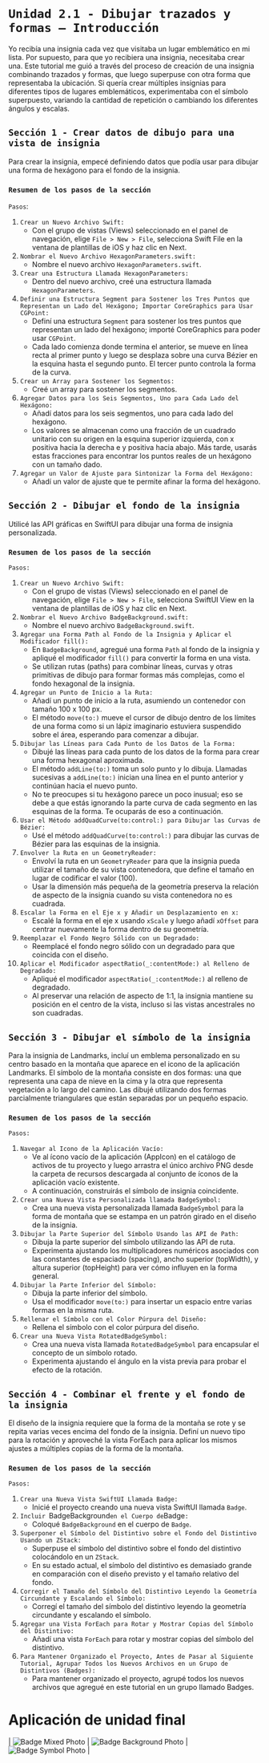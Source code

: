 # `Unidad 2.1 - Dibujar trazados y formas – Introducción`

Yo recibía una insignia cada vez que visitaba un lugar emblemático en mi lista. Por supuesto, para que yo recibiera una insignia, necesitaba crear una. Este tutorial me guió a través del proceso de creación de una insignia combinando trazados y formas, que luego superpuse con otra forma que representaba la ubicación. Si quería crear múltiples insignias para diferentes tipos de lugares emblemáticos, experimentaba con el símbolo superpuesto, variando la cantidad de repetición o cambiando los diferentes ángulos y escalas.

## `Sección 1 - Crear datos de dibujo para una vista de insignia`

Para crear la insignia, empecé definiendo datos que podía usar para dibujar una forma de hexágono para el fondo de la insignia.

### `Resumen de los pasos de la sección`

`Pasos`:

1. `Crear un Nuevo Archivo Swift:`
   - Con el grupo de vistas (Views) seleccionado en el panel de navegación, elige `File > New > File`, selecciona Swift File en la ventana de plantillas de iOS y haz clic en Next.
2. `Nombrar el Nuevo Archivo HexagonParameters.swift:`
   - Nombre el nuevo archivo `HexagonParameters.swift`.
3. `Crear una Estructura Llamada HexagonParameters:`
   - Dentro del nuevo archivo, creé una estructura llamada `HexagonParameters`.
4. `Definir una Estructura Segment para Sostener los Tres Puntos que Representan un Lado del Hexágono; Importar CoreGraphics para Usar CGPoint:`
   - Definí una estructura `Segment` para sostener los tres puntos que representan un lado del hexágono; importé CoreGraphics para poder usar `CGPoint`.
   - Cada lado comienza donde termina el anterior, se mueve en línea recta al primer punto y luego se desplaza sobre una curva Bézier en la esquina hasta el segundo punto. El tercer punto controla la forma de la curva.
5. `Crear un Array para Sostener los Segmentos:`
   - Creé un array para sostener los segmentos.
6. `Agregar Datos para los Seis Segmentos, Uno para Cada Lado del Hexágono:`
   - Añadí datos para los seis segmentos, uno para cada lado del hexágono.
   - Los valores se almacenan como una fracción de un cuadrado unitario con su origen en la esquina superior izquierda, con x positiva hacia la derecha e y positiva hacia abajo. Más tarde, usarás estas fracciones para encontrar los puntos reales de un hexágono con un tamaño dado.
7. `Agregar un Valor de Ajuste para Sintonizar la Forma del Hexágono:`
   - Añadí un valor de ajuste que te permite afinar la forma del hexágono.
    

## `Sección 2 - Dibujar el fondo de la insignia`

Utilicé las API gráficas en SwiftUI para dibujar una forma de insignia personalizada.

### `Resumen de los pasos de la sección`

`Pasos:`
1. `Crear un Nuevo Archivo Swift:`
   - Con el grupo de vistas (Views) seleccionado en el panel de navegación, elige `File > New > File`, selecciona SwiftUI View en la ventana de plantillas de iOS y haz clic en Next.
2. `Nombrar el Nuevo Archivo BadgeBackground.swift:`
   - Nombre el nuevo archivo `BadgeBackground.swift`.
3. `Agregar una Forma Path al Fondo de la Insignia y Aplicar el Modificador fill():`
   - En `BadgeBackground`, agregué una forma `Path` al fondo de la insignia y apliqué el modificador `fill()` para convertir la forma en una vista.
   - Se utilizan rutas (paths) para combinar líneas, curvas y otras primitivas de dibujo para formar formas más complejas, como el fondo hexagonal de la insignia.
4. `Agregar un Punto de Inicio a la Ruta:`
   - Añadí un punto de inicio a la ruta, asumiendo un contenedor con tamaño 100 x 100 px.
   - El método `move(to:)` mueve el cursor de dibujo dentro de los límites de una forma como si un lápiz imaginario estuviera suspendido sobre el área, esperando para comenzar a dibujar.
5. `Dibujar las Líneas para Cada Punto de los Datos de la Forma:`
   - Dibujé las líneas para cada punto de los datos de la forma para crear una forma hexagonal aproximada.
   - El método `addLine(to:)` toma un solo punto y lo dibuja. Llamadas sucesivas a `addLine(to:)` inician una línea en el punto anterior y continúan hacia el nuevo punto.
   - No te preocupes si tu hexágono parece un poco inusual; eso se debe a que estás ignorando la parte curva de cada segmento en las esquinas de la forma. Te ocuparás de eso a continuación.
6. `Usar el Método addQuadCurve(to:control:) para Dibujar las Curvas de Bézier:`
   - Usé el método `addQuadCurve(to:control:)` para dibujar las curvas de Bézier para las esquinas de la insignia.
7. `Envolver la Ruta en un GeometryReader:`
   - Envolví la ruta en un `GeometryReader` para que la insignia pueda utilizar el tamaño de su vista contenedora, que define el tamaño en lugar de codificar el valor (100).
   - Usar la dimensión más pequeña de la geometría preserva la relación de aspecto de la insignia cuando su vista contenedora no es cuadrada.
8. `Escalar la Forma en el Eje x y Añadir un Desplazamiento en x:`
   - Escalé la forma en el eje x usando `xScale` y luego añadí `xOffset` para centrar nuevamente la forma dentro de su geometría.
9. `Reemplazar el Fondo Negro Sólido con un Degradado:`
   - Reemplacé el fondo negro sólido con un degradado para que coincida con el diseño.
10. `Aplicar el Modificador aspectRatio(_:contentMode:) al Relleno de Degradado:`
    - Apliqué el modificador `aspectRatio(_:contentMode:)` al relleno de degradado.
    - Al preservar una relación de aspecto de 1:1, la insignia mantiene su posición en el centro de la vista, incluso si las vistas ancestrales no son cuadradas.



## `Sección 3 - Dibujar el símbolo de la insignia`

Para la insignia de Landmarks, incluí un emblema personalizado en su centro basado en la montaña que aparece en el icono de la aplicación Landmarks. El símbolo de la montaña consiste en dos formas: una que representa una capa de nieve en la cima y la otra que representa vegetación a lo largo del camino. Las dibujé utilizando dos formas parcialmente triangulares que están separadas por un pequeño espacio.

### `Resumen de los pasos de la sección`

`Pasos:`
1. `Navegar al Icono de la Aplicación Vacío:`
   - Ve al ícono vacío de la aplicación (AppIcon) en el catálogo de activos de tu proyecto y luego arrastra el único archivo PNG desde la carpeta de recursos descargada al conjunto de íconos de la aplicación vacío existente.
   - A continuación, construirás el símbolo de insignia coincidente.
2. `Crear una Nueva Vista Personalizada llamada BadgeSymbol:`
   - Crea una nueva vista personalizada llamada `BadgeSymbol` para la forma de montaña que se estampa en un patrón girado en el diseño de la insignia.
3. `Dibujar la Parte Superior del Símbolo Usando las API de Path:`
   - Dibuja la parte superior del símbolo utilizando las API de ruta.
   - Experimenta ajustando los multiplicadores numéricos asociados con las constantes de espaciado (spacing), ancho superior (topWidth), y altura superior (topHeight) para ver cómo influyen en la forma general.
4. `Dibujar la Parte Inferior del Símbolo:`
   - Dibuja la parte inferior del símbolo.
   - Usa el modificador `move(to:)` para insertar un espacio entre varias formas en la misma ruta.
5. `Rellenar el Símbolo con el Color Púrpura del Diseño:`
   - Rellena el símbolo con el color púrpura del diseño.
6. `Crear una Nueva Vista RotatedBadgeSymbol:`
   - Crea una nueva vista llamada `RotatedBadgeSymbol` para encapsular el concepto de un símbolo rotado.
   - Experimenta ajustando el ángulo en la vista previa para probar el efecto de la rotación.


## `Sección 4 - Combinar el frente y el fondo de la insignia`

El diseño de la insignia requiere que la forma de la montaña se rote y se repita varias veces encima del fondo de la insignia.
Definí un nuevo tipo para la rotación y aproveché la vista ForEach para aplicar los mismos ajustes a múltiples copias de la forma de la montaña.

### `Resumen de los pasos de la sección`

`Pasos:`
1. `Crear una Nueva Vista SwiftUI Llamada Badge:`
   - Inicié el proyecto creando una nueva vista SwiftUI llamada `Badge`.
2. `Incluir `BadgeBackground` en el Cuerpo de `Badge`:`
   - Coloqué `BadgeBackground` en el cuerpo de `Badge`.
3. `Superponer el Símbolo del Distintivo sobre el Fondo del Distintivo Usando un ZStack:`
   - Superpuse el símbolo del distintivo sobre el fondo del distintivo colocándolo en un `ZStack`.
   - En su estado actual, el símbolo del distintivo es demasiado grande en comparación con el diseño previsto y el tamaño relativo del fondo.
4. `Corregir el Tamaño del Símbolo del Distintivo Leyendo la Geometría Circundante y Escalando el Símbolo:`
   - Corregí el tamaño del símbolo del distintivo leyendo la geometría circundante y escalando el símbolo.
5. `Agregar una Vista ForEach para Rotar y Mostrar Copias del Símbolo del Distintivo:`
   - Añadí una vista `ForEach` para rotar y mostrar copias del símbolo del distintivo.
6. `Para Mantener Organizado el Proyecto, Antes de Pasar al Siguiente Tutorial, Agrupar Todos los Nuevos Archivos en un Grupo de Distintivos (Badges):`
   - Para mantener organizado el proyecto, agrupé todos los nuevos archivos que agregué en este tutorial en un grupo llamado Badges.


# Aplicación de unidad final

| ![Badge Mixed Photo](https://github.com/Marcoc-rasi/SwiftUI-Tutorials---Introducing-SwiftUI/assets/51039101/4c907e68-47c6-41de-927d-91c4b7dfd714) | ![Badge Background Photo](https://github.com/Marcoc-rasi/SwiftUI-Tutorials---Introducing-SwiftUI/assets/51039101/d56b7b3f-8c47-43e9-b13f-d60fb05d5de4) | ![Badge Symbol Photo](https://github.com/Marcoc-rasi/SwiftUI-Tutorials---Introducing-SwiftUI/assets/51039101/2bfe6d0b-eb58-4910-81ce-863bec0d10d0) |
